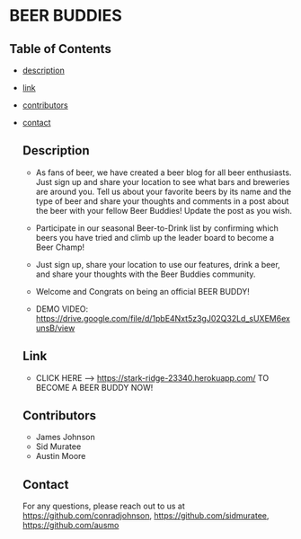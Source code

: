 
# BEER BUDDIES
    
## Table of Contents
* [description](description)
* [link](#link)
* [contributors](#contributors)
* [contact](#contact)
    
    ## Description
    * As fans of beer, we have created a beer blog for all beer enthusiasts. Just sign up and share your location to see what bars and breweries are around you. Tell us about your favorite beers by its name and the type of beer and share your thoughts and comments in a post about the beer with your fellow Beer Buddies! Update the post as you wish.
    
    * Participate in our seasonal Beer-to-Drink list by confirming which beers you have tried and climb up the leader board to become a Beer Champ!

    * Just sign up, share your location to use our features, drink a beer, and share your thoughts with the Beer Buddies community.

    * Welcome and Congrats on being an official BEER BUDDY!
    
    * DEMO VIDEO: https://drive.google.com/file/d/1pbE4Nxt5z3gJ02Q32Ld_sUXEM6exunsB/view

    ## Link
    * CLICK HERE  --> https://stark-ridge-23340.herokuapp.com/ TO BECOME A BEER BUDDY NOW!
  
    ## Contributors
    * James Johnson
    * Sid Muratee
    * Austin Moore
    
   
    ## Contact
    For any questions, please reach out to us at https://github.com/conradjohnson, https://github.com/sidmuratee, https://github.com/ausmo
    